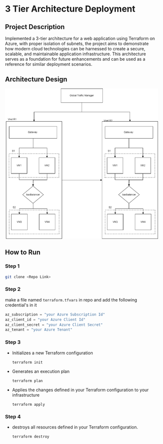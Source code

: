 # 3 Tier Architecture Deployment
## Project Description

Implemented a 3-tier architecture for a web application using Terraform on Azure, with proper isolation of subnets, the project aims to demonstrate how modern cloud technologies can be harnessed to create a secure, scalable, and maintainable application infrastructure. This architecture serves as a foundation for future enhancements and can be used as a reference for similar deployment scenarios.

## Architecture Design

![](./systemDesignDiagram.png)

## How to Run 

### Step 1
```bash
git clone <Repo Link>
```
### Step 2
make a file named `terraform.tfvars` in repo and add the following credential's in it 
```js
az_subscription = "your Azure Subscription Id"
az_client_id = "your Azure Client Id"
az_client_secret = "your Azure Client Secret"
az_tenant = "your Azure Tenant"
```
### Step 3
- Initializes a new Terraform configuration
    ```
    terraform init
    ```
- Generates an execution plan
    ```
    terraform plan
    ```
- Applies the changes defined in your Terraform configuration to your infrastructure
    ```
    terraform apply
    ```
### Step 4
- destroys all resources defined in your Terraform configuration. 
    ```
    terraform destroy
    ```
